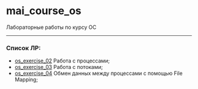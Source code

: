 # mai_course_os

Лабораторные работы по курсу ОС

---

### Список ЛР:

- [os_exercise_02](https://github.com/Reterer/mai_course_os/tree/master/os_exercise_02) Работа с процессами;
- [os_exercise_03](https://github.com/Reterer/mai_course_os/tree/master/os_exercise_03) Работа с потоками;
- [os_exercise_04](https://github.com/Reterer/mai_course_os/tree/master/os_exercise_04) Обмен данных между процессами с помощью File Mapping;
